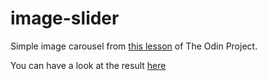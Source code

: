 # image-slider

Simple image carousel from <a href=https://www.theodinproject.com/lessons/node-path-javascript-dynamic-user-interface-interactions>this lesson</a> of The Odin Project.

You can have a look at the result <a href="https://budy6991.github.io/image-slider/">here</a>
